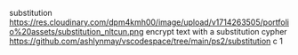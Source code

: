 substitution
https://res.cloudinary.com/dpm4kmh00/image/upload/v1714263505/portfolio%20assets/substitution_nltcun.png
encrypt text with a substitution cypher
https://github.com/ashlynmay/vscodespace/tree/main/ps2/substitution
c
1